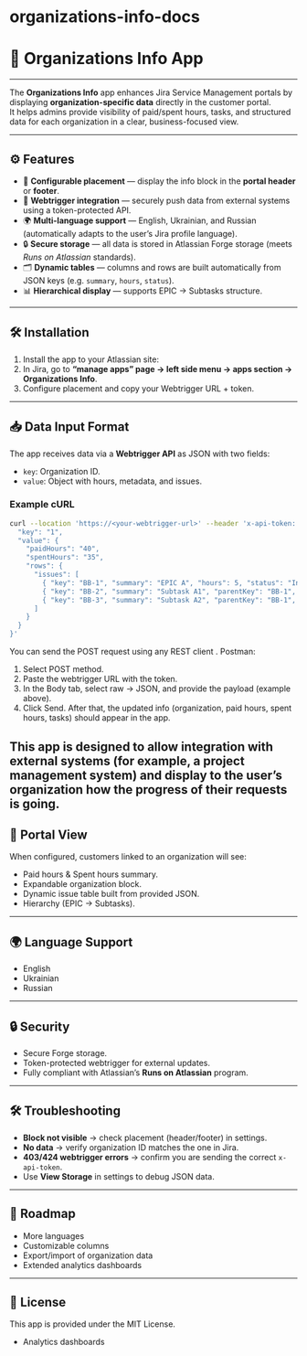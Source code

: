 # organizations-info-docs
# 📘 Organizations Info App

---

The **Organizations Info** app enhances Jira Service Management portals by displaying **organization-specific data** directly in the customer portal.  
It helps admins provide visibility of paid/spent hours, tasks, and structured data for each organization in a clear, business-focused view.

---

## ⚙️ Features
- 📍 **Configurable placement** — display the info block in the **portal header** or **footer**.  
- 🔗 **Webtrigger integration** — securely push data from external systems using a token-protected API.  
- 🌍 **Multi-language support** — English, Ukrainian, and Russian (automatically adapts to the user’s Jira profile language).  
- 🔒 **Secure storage** — all data is stored in Atlassian Forge storage (meets *Runs on Atlassian* standards).  
- 🗂 **Dynamic tables** — columns and rows are built automatically from JSON keys (e.g. `summary`, `hours`, `status`).  
- 📊 **Hierarchical display** — supports EPIC → Subtasks structure.

---

## 🛠 Installation
1. Install the app to your Atlassian site:
2. In Jira, go to **“manage apps” page → left side menu → apps section → Organizations Info**.   
3. Configure placement and copy your Webtrigger URL + token.

---

## 📥 Data Input Format
The app receives data via a **Webtrigger API** as JSON with two fields:
- `key`: Organization ID.  
- `value`: Object with hours, metadata, and issues.  

### Example cURL
```bash
curl --location 'https://<your-webtrigger-url>' --header 'x-api-token: <YOUR_TOKEN>' --header 'Content-Type: application/json' --data '{
  "key": "1",
  "value": {
    "paidHours": "40",
    "spentHours": "35",
    "rows": {
      "issues": [
        { "key": "BB-1", "summary": "EPIC A", "hours": 5, "status": "In Progress" },
        { "key": "BB-2", "summary": "Subtask A1", "parentKey": "BB-1", "hours": 2.5 },
        { "key": "BB-3", "summary": "Subtask A2", "parentKey": "BB-1", "hours": 1.2 }
      ]
    }
  }
}'
```
You can send the POST request using any REST client .
Postman:
1. Select POST method.
2. Paste the webtrigger URL with the token.
3. In the Body tab, select raw → JSON, and provide the payload (example above).
4. Click Send.
After that, the updated info (organization, paid hours, spent hours, tasks) should appear in the app.

This app is designed to allow integration with external systems (for example, a project management system) and display to the user’s organization how the progress of their requests is going.  
---

## 👀 Portal View
When configured, customers linked to an organization will see:
- Paid hours & Spent hours summary.  
- Expandable organization block.  
- Dynamic issue table built from provided JSON.  
- Hierarchy (EPIC → Subtasks).  

---

## 🌍 Language Support
- English  
- Ukrainian  
- Russian  

---

## 🔒 Security
- Secure Forge storage.  
- Token-protected webtrigger for external updates.  
- Fully compliant with Atlassian’s **Runs on Atlassian** program.  

---

## 🛠 Troubleshooting
- **Block not visible** → check placement (header/footer) in settings.  
- **No data** → verify organization ID matches the one in Jira.  
- **403/424 webtrigger errors** → confirm you are sending the correct `x-api-token`.  
- Use **View Storage** in settings to debug JSON data.

---

## 🚀 Roadmap
- More languages  
- Customizable columns  
- Export/import of organization data  
- Extended analytics dashboards  

---

## 📄 License
This app is provided under the MIT License.  

- Analytics dashboards
